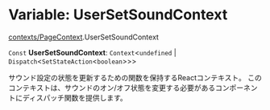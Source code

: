 # Variable: UserSetSoundContext

[contexts/PageContext](../modules/contexts_PageContext.md).UserSetSoundContext

 `Const` **UserSetSoundContext**: `Context`\<`undefined` \| `Dispatch`\<`SetStateAction`\<`boolean`\>\>\>

サウンド設定の状態を更新するための関数を保持するReactコンテキスト。
このコンテキストは、サウンドのオン/オフ状態を変更する必要があるコンポーネントにディスパッチ関数を提供します。
